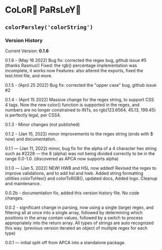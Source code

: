 # CoLoR🎨 PaRsLeY🌿
## ` colorParsley('colorString') `

### Version History

Current Version: **0.1.6**

0.1.6 - (May 16 2022) Bug fix: corrected the regex bug, github issue #5 (thanks Rasmus!)
Fixed: the rgb() percentage implementation was incomplete, it works now
Features: also altered the exports, fixed the test.html file, and more.

0.1.5 - (April 25 2022) Bug fix: corrected the "upper case" bug, github issue #2

0.1.4 - (April 15 2022) Massive change for the regex string, to support CSS 4 tags. Now the new color() function is supported in the regex, and numbers are no longer constrained to INTs, so rgb(123.6564, 45.13, 199.45) is perfectly legal, per CSS4.

0.1.3 - Minor changes (not published)

0.1.2 - (Jan 15, 2022) minor improvements to the regex string (ends with $ now) and documentation.

0.1.1 — (Jan 11, 2022) minor, bug fix for the alpha of a 4 character hex string such as #2228 — the 8 (alpha) was not being divided correctly to be in the range 0.0-1.0. (discovered as APCA now supports alpha)

0.1.0 — (Jan 5, 2022) NEW! HWB and HSL now added! Revised the regex to improve validations, and to add hsl and hwb. Added string formatting utilities colorToHex() and colorToRGB(), updated docs, Added logo. Cleanup and maintenance.

0.0.2b - documentation fix, added this version history file. No code changes.

0.0.2 - significant change in parsing, now using a single (large) regex, and filtering all at once into a single array, followed by determining which positions in the array contain values, followed by a switch to process appropriately into the return array. All types of strings are auto recognized this way. (previous version iterated an object of multiple regex for each type)

0.0.1 — initial split off from APCA into a standalone package.


